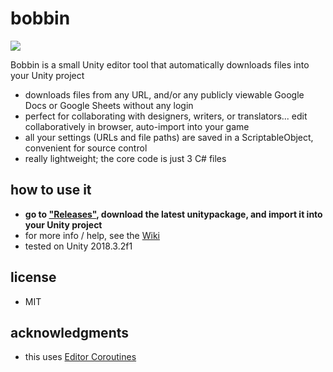 # bobbin
<img src=https://raw.githubusercontent.com/radiatoryang/bobbin/master/Media/bobbin_screenshot01.png> 

Bobbin is a small Unity editor tool that automatically downloads files into your Unity project
- downloads files from any URL, and/or any publicly viewable Google Docs or Google Sheets without any login
- perfect for collaborating with designers, writers, or translators... edit collaboratively in browser, auto-import into your game
- all your settings (URLs and file paths) are saved in a ScriptableObject, convenient for source control
- really lightweight; the core code is just 3 C# files

## how to use it
- **go to ["Releases"](https://github.com/radiatoryang/bobbin/releases), download the latest unitypackage, and import it into your Unity project**
- for more info / help, see the [Wiki](https://github.com/radiatoryang/bobbin/wiki)
- tested on Unity 2018.3.2f1

## license
- MIT

## acknowledgments
- this uses [Editor Coroutines](https://github.com/marijnz/unity-editor-coroutines)
